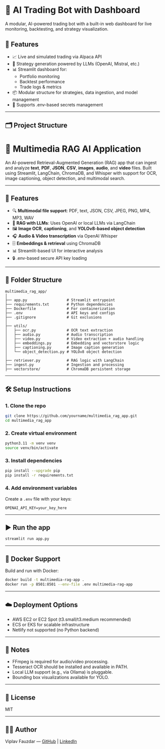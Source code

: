# 🤖 AI Trading Bot with Dashboard

A modular, AI-powered trading bot with a built-in web dashboard for live monitoring, backtesting, and strategy visualization.

## 🚀 Features

- 📈 Live and simulated trading via Alpaca API
- 🧠 Strategy generation powered by LLMs (OpenAI, Mistral, etc.)
- 📊 Streamlit dashboard for:
  - Portfolio monitoring
  - Backtest performance
  - Trade logs & metrics
- 📦 Modular structure for strategies, data ingestion, and model management
- 🔐 Supports .env-based secrets management

---

## 🗂️ Project Structure
# 🧠 Multimedia RAG AI Application

An AI-powered Retrieval-Augmented Generation (RAG) app that can ingest and analyze **text**, **PDF**, **JSON**, **CSV**, **images**, **audio**, and **video** files. Built using Streamlit, LangChain, ChromaDB, and Whisper with support for OCR, image captioning, object detection, and multimodal search.

---

## 🚀 Features

- 🔍 **Multimodal file support**: PDF, text, JSON, CSV, JPEG, PNG, MP4, MP3, WAV
- 🧠 **RAG with LLMs**: Uses OpenAI or local LLMs via LangChain
- 🖼️ **Image OCR**, **captioning**, and **YOLOv8-based object detection**
- 🎧 **Audio & Video transcription** via OpenAI Whisper
- 🗄️ **Embeddings & retrieval** using ChromaDB
- 📊 Streamlit-based UI for interactive analysis
- 🔒 .env-based secure API key loading

---

## 📁 Folder Structure

```
multimedia_rag_app/
│
├── app.py                  # Streamlit entrypoint
├── requirements.txt        # Python dependencies
├── Dockerfile              # For containerization
├── .env                    # API keys and configs
├── .gitignore              # Git exclusions
│
├── utils/
│   ├── ocr.py              # OCR text extraction
│   ├── audio.py            # Audio transcription
│   ├── video.py            # Video extraction + audio handling
│   ├── embeddings.py       # Embedding and vectorstore logic
│   ├── captioning.py       # Image caption generation
│   └── object_detection.py # YOLOv8 object detection
│
├── retriever.py            # RAG logic with LangChain
├── ingest.py               # Ingestion and processing
├── vectorstore/            # ChromaDB persistent storage
```

---

## 🛠️ Setup Instructions

### 1. Clone the repo

```bash
git clone https://github.com/yourname/multimedia_rag_app.git
cd multimedia_rag_app
```

### 2. Create virtual environment

```bash
python3.11 -m venv venv
source venv/bin/activate
```

### 3. Install dependencies

```bash
pip install --upgrade pip
pip install -r requirements.txt
```

### 4. Add environment variables

Create a `.env` file with your keys:

```env
OPENAI_API_KEY=your_key_here
```

---

## ▶️ Run the app

```bash
streamlit run app.py
```

---

## 🐳 Docker Support

Build and run with Docker:

```bash
docker build -t multimedia-rag-app .
docker run -p 8501:8501 --env-file .env multimedia-rag-app
```

---

## ☁️ Deployment Options

- AWS EC2 or EC2 Spot (t3.small/t3.medium recommended)
- ECS or EKS for scalable infrastructure
- Netlify not supported (no Python backend)

---

## 📌 Notes

- FFmpeg is required for audio/video processing.
- Tesseract OCR should be installed and available in PATH.
- Local LLM support (e.g., via Ollama) is pluggable.
- Bounding box visualizations available for YOLO.

---

## 📜 License

MIT

---

## 🙋‍♂️ Author

Viplav Fauzdar — [GitHub](https://github.com/viplavfauzdar) | [LinkedIn](https://linkedin.com/in/viplavfauzdar)